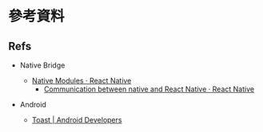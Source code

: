 # 參考資料

## Refs

- Native Bridge
  - [Native Modules · React Native](https://facebook.github.io/react-native/docs/native-modules-ios.html)
    - [Communication between native and React Native · React Native](https://facebook.github.io/react-native/docs/communication-ios.html)

- Android
    - [Toast | Android Developers](https://developer.android.com/reference/android/widget/Toast.html)
